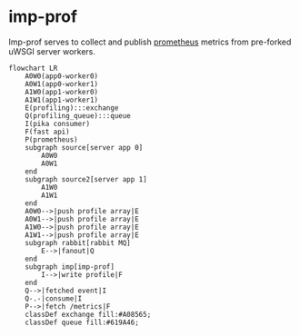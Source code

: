 # imp-prof

Imp-prof serves to collect and publish [prometheus](https://prometheus.io/) metrics from pre-forked uWSGI server workers.


```mermaid
flowchart LR
    A0W0(app0-worker0)
    A0W1(app0-worker1)
    A1W0(app1-worker0)
    A1W1(app1-worker1)
    E(profiling):::exchange
    Q(profiling_queue):::queue
    I(pika consumer)
    F(fast api)
    P(prometheus)
    subgraph source[server app 0]
        A0W0
        A0W1
    end
    subgraph source2[server app 1]
        A1W0
        A1W1
    end
    A0W0-->|push profile array|E
    A0W1-->|push profile array|E
    A1W0-->|push profile array|E
    A1W1-->|push profile array|E
    subgraph rabbit[rabbit MQ]
        E-->|fanout|Q
    end
    subgraph imp[imp-prof]
        I-->|write profile|F
    end
    Q-->|fetched event|I
    Q-.-|consume|I
    P-->|fetch /metrics|F
    classDef exchange fill:#A08565;
    classDef queue fill:#619A46;
```